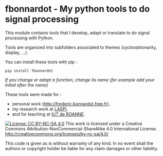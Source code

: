 # fbonnardot - My python tools to do signal processing


This module contains tools that I develop, adapt or translate to do signal processing with Python.

Tools are organized into subfolders associated to themes (cyclostationarity, display, ...).

You can install these tools with pip :

	pip install fbonnardot

*If you change or adapt a function, change its name (for example add your initial after the name)*

These tools were made for :
* personal work (http://frederic.bonnardot.free.fr),
* my research work at [LASPI](https://laspi.univ-st-etienne.fr),
* and for teaching at [IUT de ROANNE](https://iut-roanne.univ-st-etienne.fr).

[![License: CC BY-NC-SA 4.0](https://licensebuttons.net/l/by-nc-sa/4.0/80x15.png)](https://creativecommons.org/licenses/by-nc-sa/4.0/)
This work is licensed under a Creative Commons Attribution-NonCommercial-ShareAlike 4.0 International License.
http://creativecommons.org/licenses/by-nc-sa/4.0/

This code is given as is without warranty of any kind.
In no event shall the authors or copyright holder be liable for any claim damages or other liability.
